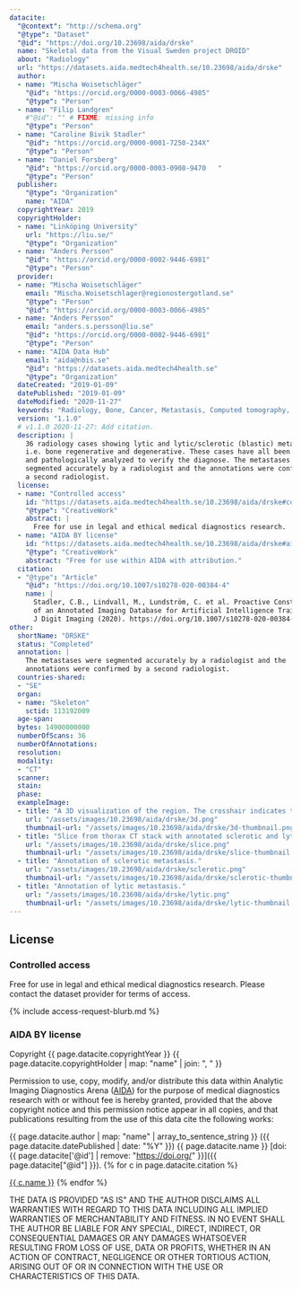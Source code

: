 ```yaml
---
datacite:
  "@context": "http://schema.org"
  "@type": "Dataset"
  "@id": "https://doi.org/10.23698/aida/drske"
  name: "Skeletal data from the Visual Sweden project DROID"
  about: "Radiology"
  url: "https://datasets.aida.medtech4health.se/10.23698/aida/drske"
  author:
  - name: "Mischa Woisetschläger"
    "@id": "https://orcid.org/0000-0003-0066-4985"
    "@type": "Person"
  - name: "Filip Landgren"
    #"@id": "" # FIXME: missing info
    "@type": "Person"
  - name: "Caroline Bivik Stadler"
    "@id": "https://orcid.org/0000-0001-7250-234X"
    "@type": "Person"
  - name: "Daniel Forsberg"
    "@id": "https://orcid.org/0000-0003-0908-9470	"
    "@type": "Person"
  publisher:
    "@type": "Organization"
    name: "AIDA"
  copyrightYear: 2019
  copyrightHolder:
  - name: "Linköping University"
    url: "https://liu.se/"
    "@type": "Organization"
  - name: "Anders Persson"
    "@id": "https://orcid.org/0000-0002-9446-6981"
    "@type": "Person"
  provider:
  - name: "Mischa Woisetschläger"
    email: "Mischa.Woisetschlager@regionostergotland.se"
    "@type": "Person"
    "@id": "https://orcid.org/0000-0003-0066-4985"
  - name: "Anders Persson"
    email: "anders.s.persson@liu.se"
    "@id": "https://orcid.org/0000-0002-9446-6981"
    "@type": "Person"
  - name: "AIDA Data Hub"
    email: "aida@nbis.se"
    "@id": "https://datasets.aida.medtech4health.se"
    "@type": "Organization"
  dateCreated: "2019-01-09"
  datePublished: "2019-01-09"
  dateModified: "2020-11-27"
  keywords: "Radiology, Bone, Cancer, Metastasis, Computed tomography, Annotated"
  version: "1.1.0"
  # v1.1.0 2020-11-27: Add citation.
  description: |
    36 radiology cases showing lytic and lytic/sclerotic (blastic) metastases
    i.e. bone regenerative and degenerative. These cases have all been punctured
    and pathologically analyzed to verify the diagnose. The metastases were
    segmented accurately by a radiologist and the annotations were confirmed by
    a second radiologist.
  license:
  - name: "Controlled access"
    id: "https://datasets.aida.medtech4health.se/10.23698/aida/drske#controlled-access"
    "@type": "CreativeWork"
    abstract: |
      Free for use in legal and ethical medical diagnostics research.
  - name: "AIDA BY license"
    id: "https://datasets.aida.medtech4health.se/10.23698/aida/drske#aida-by-license"
    "@type": "CreativeWork"
    abstract: "Free for use within AIDA with attribution."
  citation:
  - "@type": "Article"
    "@id": "https://doi.org/10.1007/s10278-020-00384-4"
    name: |
      Stadler, C.B., Lindvall, M., Lundström, C. et al. Proactive Construction
      of an Annotated Imaging Database for Artificial Intelligence Training.
      J Digit Imaging (2020). https://doi.org/10.1007/s10278-020-00384-4
other:
  shortName: "DRSKE"
  status: "Completed"
  annotation: |
    The metastases were segmented accurately by a radiologist and the
    annotations were confirmed by a second radiologist.
  countries-shared:
  - "SE"
  organ:
  - name: "Skeleton"
    sctid: 113192009
  age-span:
  bytes: 14900000000
  numberOfScans: 36
  numberOfAnnotations:
  resolution:
  modality:
  - "CT"
  scanner:
  stain:
  phase:
  exampleImage:
  - title: "A 3D visualization of the region. The crosshair indicates the location of the lytic metastasis."
    url: "/assets/images/10.23698/aida/drske/3d.png"
    thumbnail-url: "/assets/images/10.23698/aida/drske/3d-thumbnail.png"
  - title: "Slice from thorax CT stack with annotated sclerotic and lytic bone metastases."
    url: "/assets/images/10.23698/aida/drske/slice.png"
    thumbnail-url: "/assets/images/10.23698/aida/drske/slice-thumbnail.png"
  - title: "Annotation of sclerotic metastasis."
    url: "/assets/images/10.23698/aida/drske/sclerotic.png"
    thumbnail-url: "/assets/images/10.23698/aida/drske/sclerotic-thumbnail.png"
  - title: "Annotation of lytic metastasis."
    url: "/assets/images/10.23698/aida/drske/lytic.png"
    thumbnail-url: "/assets/images/10.23698/aida/drske/lytic-thumbnail.png"
---
```

## License
### Controlled access
Free for use in legal and ethical medical diagnostics research.
Please contact the dataset provider for terms of access.

{% include access-request-blurb.md %}

### AIDA BY license
Copyright
{{ page.datacite.copyrightYear }}
{{ page.datacite.copyrightHolder | map: "name" |  join: ", " }}

Permission to use, copy, modify, and/or distribute this data within Analytic
Imaging Diagnostics Arena ([AIDA](https://medtech4health.se/aida)) for the
purpose of medical diagnostics research with or without fee is hereby granted,
provided that the above copyright notice and this permission notice appear in
all copies, and that publications resulting from the use of this data cite the
following works:

{{ page.datacite.author | map: "name" | array_to_sentence_string }}
({{ page.datacite.datePublished | date: "%Y" }})
{{ page.datacite.name }}
[doi:{{ page.datacite['@id'] | remove: "https://doi.org/" }}]({{ page.datacite["@id"] }}).
{% for c in page.datacite.citation %}

  [{{ c.name }}]({{c["@id"]}})
{% endfor %}

THE DATA IS PROVIDED "AS IS" AND THE AUTHOR DISCLAIMS ALL WARRANTIES WITH REGARD
TO THIS DATA INCLUDING ALL IMPLIED WARRANTIES OF MERCHANTABILITY AND FITNESS. IN
NO EVENT SHALL THE AUTHOR BE LIABLE FOR ANY SPECIAL, DIRECT, INDIRECT, OR
CONSEQUENTIAL DAMAGES OR ANY DAMAGES WHATSOEVER RESULTING FROM LOSS OF USE, DATA
OR PROFITS, WHETHER IN AN ACTION OF CONTRACT, NEGLIGENCE OR OTHER TORTIOUS
ACTION, ARISING OUT OF OR IN CONNECTION WITH THE USE OR CHARACTERISTICS OF THIS
DATA.
